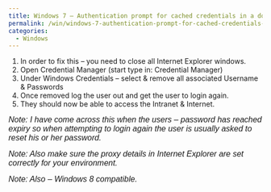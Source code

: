 ```yaml
---
title: Windows 7 – Authentication prompt for cached credentials in a domain environment
permalink: /win/windows-7-authentication-prompt-for-cached-credentials-in-a-domain-environment/
categories:
  - Windows
---
```

  1. In order to fix this – you need to close all Internet Explorer windows.
  2. Open Credential Manager (start type in: Credential Manager)
  3. Under Windows Credentials – select & remove all associated Username & Passwords
  4. Once removed log the user out and get the user to login again.
  5. They should now be able to access the Intranet & Internet.

<em style="font-family: sans-serif; font-size: medium;">Note: I have come across this when the users – password has reached expiry so when attempting to login again the user is usually asked to reset his or her password.</em>
  
<em style="font-family: sans-serif; font-size: medium;">Note: Also make sure the proxy details in Internet Explorer are set correctly for your environment.</em>
  
<em style="font-family: sans-serif; font-size: medium;">Note: Also – Windows 8 compatible.</em>
